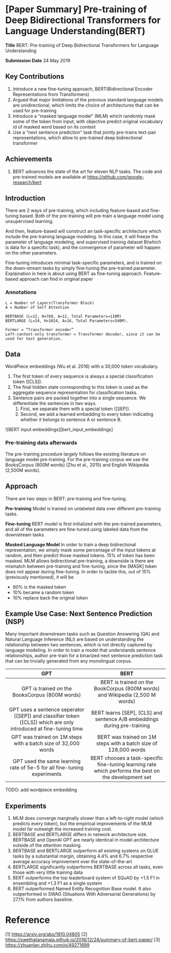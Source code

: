 # [Paper Summary] Pre-training of Deep Bidirectional Transformers for Language Understanding(BERT)
**Title**
BERT: Pre-training of Deep Bidirectional Transformers for Language Understanding

**Submission Date**
24 May 2019

## Key Contributions
1. Introduce a new fine-tuning approach, BERT(Bidirectional Encoder Representations from Transformers)
2. Argued that major limitations of the previous standard language models are unidirectional, which limits the choice of architectures that can be used for pre-training
3. Introduce a “masked language model” (MLM) which randomly mask some of the token from input, with objective predict original vocabulary id of masked word based on its context
4. Use a “next sentence prediction” task that jointly pre-trains text-pair representations, which allow to pre-trained deep bidirectional transformer

## Achievements
1. BERT advances the state of the art for eleven NLP tasks. The code and pre-trained models are available at https://github.com/google-research/bert

## Introduction
There are 2 ways of pre-training, which including feature-based and fine-tuning based. Both of the pre-training will pre-train a language model using unsupervised learning. 

And then, feature-based will construct an task-specific architecture which include the pre-training language modeling. In this case, it will freeze the parameter of language modeling, and supervised training dataset B(which is data for a specific task), and the convergence of parameter will happen on the other parameters.

Fine-tuning introduces minimal task-specific parameters, and is trained on the down-stream tasks by simply fine-tuning the pre-trained parameter. Explaination in here is about using BERT as fine-tuning approach. Feature-based approach can find in original paper

### Annotations
```
L = Number of Layers(Transformer Block)
A = Number of Self Attention

BERTBASE (L=12, H=768, A=12, Total Parameters=110M) 
BERTLARGE (L=24, H=1024, A=16, Total Parameters=340M).

Former = “Transformer encoder”
Left-context-only transformer = Transformer decoder, since it can be used for text generation.
```

## Data
WordPiece embeddings (Wu et al. 2016) with a 30,000 token vocabulary. 
1. The first token of every sequence is always a special classification token ([CLS]). 
2. The final hidden state corresponding to this token is used as the aggregate sequence representation for classification tasks.
3. Sentence pairs are packed together into a single sequence. We differentiate the sentences in two ways. 
   1. First, we separate them with a special token ([SEP]). 
   2. Second, we add a learned embedding to every token indicating whether it belongs to sentence A or sentence B.

![BERT input embeddings][bert_input_embeddings]

### Pre-training data afterwards
The pre-training procedure largely follows the existing literature on language model pre-training. For the pre-training corpus we use the BooksCorpus (800M words) (Zhu et al., 2015) and English Wikipedia (2,500M words).

## Approach
There are two steps in BERT: pre-training and fine-tuning. 

**Pre-training**
Model is trained on unlabeled data over different pre-training tasks. 

**Fine-tuning**
BERT model is first initialized with the pre-trained parameters, and all of the parameters are fine-tuned using labeled data from the downstream tasks. 

**Masked Language Model**
In order to train a deep bidirectional representation, we simply mask some percentage of the input tokens at random, and then predict those masked tokens. 15% of token has been masked. MLM allows bidirectional pre-training, a downside is there are mismatch between pre-training and fine-tuning, since the [MASK] token does not appear during fine-tuning. In order to tackle this, out of 15%(previously mentioned), it will be 
- 80% is the masked token 
- 10% became a random token
- 10% replace back the original token


## Example Use Case: Next Sentence Prediction (NSP)
Many important downstream tasks such as Question Answering (QA) and Natural Language Inference (NLI) are based on understanding the relationship between two sentences, which is not directly captured by language modeling. In order to train a model that understands sentence relationships, author pre-train for a binarized next sentence prediction task that can be trivially generated from any monolingual corpus.

|                                                        GPT                                                       |                                                  BERT                                                 |
|:----------------------------------------------------------------------------------------------------------------:|:-----------------------------------------------------------------------------------------------------:|
| GPT is trained on the BooksCorpus (800M words)                                                                   | BERT is trained on the BookCorpus (800M words) and Wikipedia (2,500 M words)                          |
| GPT uses a sentence seperator ([SEP]) and classifier token ([CLS]) which are only introduced at fine-tuning time | BERT learns [SEP], [CLS] and sentence A/B embeddings during pre-training                              |
| GPT was trained on 1M steps with a batch size of 32,000 words                                                    | BERT was trained on 1M steps with a batch size of 128,000 words                                       |
| GPT used the same learning rate of 5e-5 for all fine-tuning experiments                                          | BERT chooses a task-specific fine-tuning learning rate which performs the best on the development set |

TODO: add wordpiece embedding


## Experiments
1. MLM does converge marginally slower than a left-to-right model (which predicts every token), but the empirical improvements of the MLM model far outweigh the increased training cost.
2. BERTBASE and BERTLARGE differs in network architecture size. BERTBASE and OpenAI GPT are nearly identical in model architecture outside of the attention masking.
3. BERTBASE and BERTLARGE outperform all existing systems on GLUE tasks by a substantial margin, obtaining 4.4% and 6.7% respective average accuracy improvement over the state-of-the-art
4. BERTLARGE significantly outperforms BERTBASE across all tasks, even those with very little training data
5. BERT outperforms the top leaderboard system of SQuAD by +1.5 F1 in ensembling and +1.3 F1 as a single system
6. BERT outperformed Named Entity Recognition Base model. It also outperformed in SWAG (Situations With Adversarial Generations) by 27.1% from authors baseline.

# Reference
[1] https://arxiv.org/abs/1810.04805
[2] https://swethatanamala.github.io/2018/12/24/summary-of-bert-paper/
[3] https://zhuanlan.zhihu.com/p/49271699

[example_1_table]: http://www.hitoo.co/assets/images/post/summary_bert_pretraining_of_deep_bidirectional_transformers_for_language_understanding/bert-input-embedding.png "BERT Input Embddings"
